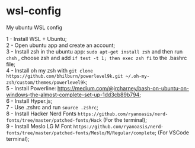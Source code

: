 # wsl-config
My ubuntu WSL config

1 - Install WSL + Ubuntu;  
2 - Open ubuntu app and create an account;  
3 - Install zsh in the ubuntu app: ```sudo apt-get install zsh``` and then run ```chsh``` , choose zsh and add ```if test -t 1; then
  exec zsh
fi``` to the .bashrc file;  
4 - Install oh my zsh with ```git clone https://github.com/bhilburn/powerlevel9k.git ~/.oh-my-zsh/custom/themes/powerlevel9k```;  
5 - Install Powerline: https://medium.com/@jrcharney/bash-on-ubuntu-on-windows-the-almost-complete-set-up-1dd3cb89b794;  
6 - Install Hyper.js;  
7 - Use .zshrc and run ```source .zshrc```;  
8 - Install Hacker Nerd Fonts ```https://github.com/ryanoasis/nerd-fonts/tree/master/patched-fonts/Hack``` (For the terminal);  
9 - Install Meslo LG M Font ```https://github.com/ryanoasis/nerd-fonts/tree/master/patched-fonts/Meslo/M/Regular/complete```; (For VSCode terminal);  
